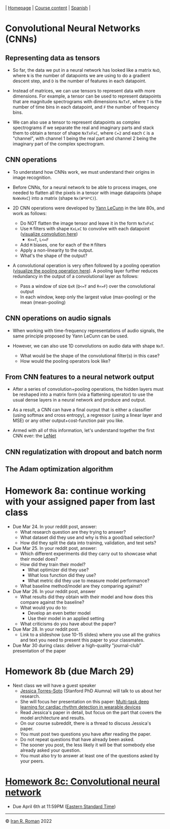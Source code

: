 | [Homepage](https://dl4genaudio.github.io) | [Course content](https://dl4genaudio.github.io/#course-content) | [Spanish](https://dl4genaudio-github-io.translate.goog/cnn/?_x_tr_sl=auto&_x_tr_tl=es&_x_tr_hl=en&_x_tr_pto=wapp) |

# Convolutional Neural Networks (CNNs)

## Representing data as tensors

* So far, the data we put in a neural network has looked like a matrix `NxD`, where `N` is the number of datapoints we are using to do a gradient descent step, and `D` is the number of features in each datapoint. 

* Instead of matrices, we can use tensors to represent data with more dimensions. For example, a tensor can be used to represent datapoints that are magnitude spectrograms with dimensions `NxTxF`, where `T` is the number of time bins in each datapoint, and `F` the number of frequency bins.

* We can also use a tensor to represent datapoints as complex spectrograms if we separate the real and imaginary parts and stack them to obtain a tensor of shape `NxTxFxC`, where `C=2` and each `C` is a "channel", with channel 1 being the real part and channel 2 being the imaginary part of the complex spectrogram. 

## CNN operations

* To understand how CNNs work, we must understand their origins in image recognition.

* Before CNNs, for a neural network to be able to process images, one needed to flatten all the pixels in a tensor with image datapoints (shape `NxWxHxC`) into a matrix (shape `Nx(W*H*C)`).

* 2D CNN operations were developed by [Yann LeCunn](https://en.wikipedia.org/wiki/Yann_LeCun) in the late 80s, and work as follows:
    * Do NOT flatten the image tensor and leave it in the form `NxTxFxC`
    * Use `M` filters with shape `KxLxC` to convolve with each datapoint ([visualize convolution here](https://towardsdatascience.com/intuitively-understanding-convolutions-for-deep-learning-1f6f42faee1))
        * `K<=T`, `L<=F`
    * Add `M` biases, one for each of the `M` filters
    * Apply a non-linearity to the output.
    * What's the shape of the output?

* A convolutional operation is very often followed by a pooling operation ([visualize the pooling operation here](https://www.geeksforgeeks.org/cnn-introduction-to-pooling-layer/)). A pooling layer further reduces redundancy in the output of a convolutional layer as follows:
    * Pass a window of size `QxR` (`Q<=T` and `R<=F`) over the convolutional output
    * In each window, keep only the largest value (max-pooling) or the mean (mean-pooling)

## CNN operations on audio signals

* When working with time-frequency representations of audio signals, the same principle proposed by Yann LeCunn can be used. 

* However, we can also use 1D convolutions on audio data with shape `NxT`.
    * What would be the shape of the convolutional filter(s) in this case?
    * How would the pooling operators look like?

## From CNN features to a neural network output

* After a series of convolution+pooling operations, the hidden layers must be reshaped into a matrix form (via a flattening operator) to use the usual dense layers in a neural network and produce and output. 

* As a result, a CNN can have a final ourput that is either a classifier (using softmax and cross entropy), a regressor (using a linear layer and MSE) or any other output+cost-function pair you like.

* Armed with all of this information, let's understand together the first CNN ever: the [LeNet](https://www.datasciencecentral.com/lenet-5-a-classic-cnn-architecture/)

## CNN regulatization with dropout and batch norm

## The Adam optimization algorithm


# Homework 8a: continue working with your assigned paper from last class

* Due Mar 24. In your reddit post, answer:
    * What research question are they trying to answer?
    * What dataset did they use and why is this a good/bad selection?
    * How did they split the data into training, validation, and test sets?
* Due Mar 25. In your reddit post, answer:
    * Which different experiments did they carry out to showcase what their model does?
    * How did they train their model?
        * What optimizer did they use?
        * What loss function did they use?
        * What metric did they use to measure model performance?
    * What baseline method/model are they comparing against?
* Due Mar 26. In your reddit post, answer
    * What results did they obtain with their model and how does this compare against the baseline?
    * What would you do to:
        * Develop an even better model
        * Use their model in an applied setting
    * What criticisms do you have about the paper?
* Due Mar 28. In your reddit post.
    * Link to a slideshow (use 10-15 slides) where you use all the grahics and text you need to present this paper to your classmates.
* Due Mar 30 during class: deliver a high-quality "journal-club" presentation of the paper
    
        
# Homework 8b (due March 29)

* Next class we will have a guest speaker
    * [Jessica Torres-Soto](https://jntorres.github.io) (Stanford PhD Alumna) will talk to us about her research.
    * She will focus her presentation on this paper: [Multi-task deep learning for cardiac rhythm detection in wearable devices](https://www.nature.com/articles/s41746-020-00320-4)
    * Read Jessica's paper in detail, but focus on the part that covers the model architecture and results. 
    * On our course subreddit, there is a thread to discuss Jessica's paper. 
    * You must post two questions you have after reading the paper. 
    * Do not repeat questions that have already been asked.
    * The sooner you post, the less likely it will be that somebody else already asked your question. 
    * You must also try to answer at least one of the questions asked by your peers.

# [Homework 8c: Convolutional neural network](https://colab.research.google.com/github/dl4genaudio/assignments/blob/main/cnn.ipynb)

* Due April 6th at 11:59PM ([Eastern Standard Time](https://www.timeanddate.com/time/zones/et))

___

&copy; [Iran R. Roman](https://iranroman.github.io) 2022

